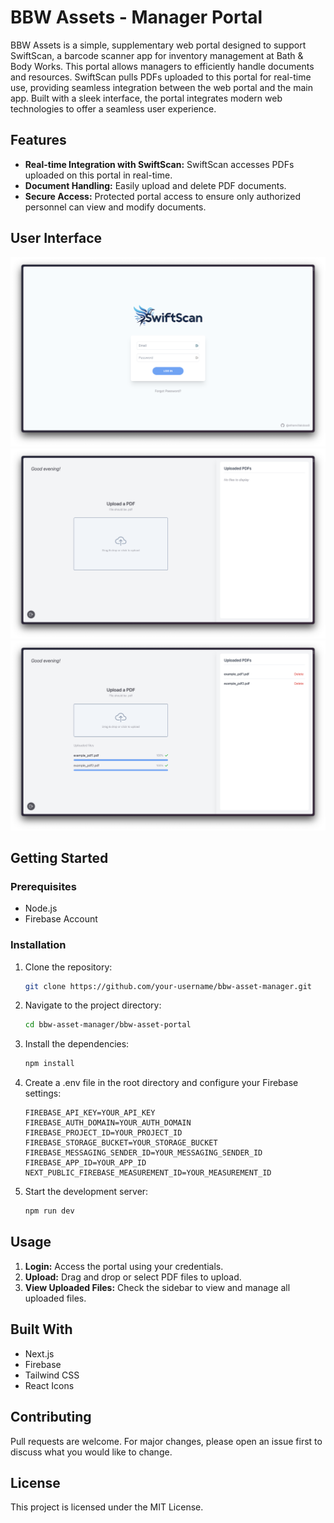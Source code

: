 # BBW Assets - Manager Portal

BBW Assets is a simple, supplementary web portal designed to support SwiftScan, a barcode scanner app for inventory management at Bath & Body Works. This portal allows managers to efficiently handle documents and resources. SwiftScan pulls PDFs uploaded to this portal for real-time use, providing seamless integration between the web portal and the main app. Built with a sleek interface, the portal integrates modern web technologies to offer a seamless user experience.

## Features

- **Real-time Integration with SwiftScan:** SwiftScan accesses PDFs uploaded on this portal in real-time.
- **Document Handling:** Easily upload and delete PDF documents.
- **Secure Access:** Protected portal access to ensure only authorized personnel can view and modify documents.

## User Interface

![Login Page](bbw-asset-portal/screenshots/login.png)
![User Portal](bbw-asset-portal/screenshots/portal.png)
![View Documents](bbw-asset-portal/screenshots/upload_list.png)

## Getting Started

### Prerequisites

- Node.js
- Firebase Account

### Installation

1. Clone the repository:

    ```bash
    git clone https://github.com/your-username/bbw-asset-manager.git
    ```

2. Navigate to the project directory:

    ```bash
    cd bbw-asset-manager/bbw-asset-portal
    ```

3. Install the dependencies:

    ```bash
    npm install
    ```

4. Create a .env file in the root directory and configure your Firebase settings:

    ```
    FIREBASE_API_KEY=YOUR_API_KEY
    FIREBASE_AUTH_DOMAIN=YOUR_AUTH_DOMAIN
    FIREBASE_PROJECT_ID=YOUR_PROJECT_ID
    FIREBASE_STORAGE_BUCKET=YOUR_STORAGE_BUCKET
    FIREBASE_MESSAGING_SENDER_ID=YOUR_MESSAGING_SENDER_ID
    FIREBASE_APP_ID=YOUR_APP_ID
    NEXT_PUBLIC_FIREBASE_MEASUREMENT_ID=YOUR_MEASUREMENT_ID
    ```

5. Start the development server:

    ```bash
    npm run dev
    ```

## Usage

1. **Login:** Access the portal using your credentials.
2. **Upload:** Drag and drop or select PDF files to upload.
3. **View Uploaded Files:** Check the sidebar to view and manage all uploaded files.

## Built With

- Next.js
- Firebase
- Tailwind CSS
- React Icons

## Contributing

Pull requests are welcome. For major changes, please open an issue first to discuss what you would like to change.

## License

This project is licensed under the MIT License.
